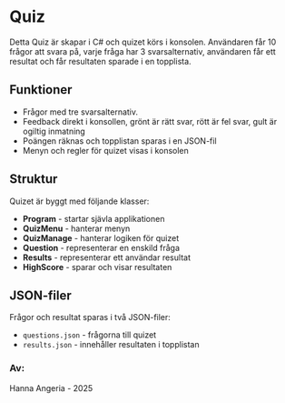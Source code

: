 ﻿# Quiz
Detta Quiz är skapar i C# och quizet körs i konsolen. Användaren får 10 frågor att svara på, varje fråga har 3 svarsalternativ, användaren får
ett resultat och får resultaten sparade i en topplista.

## Funktioner
 - Frågor med tre svarsalternativ.
 - Feedback direkt i konsollen, grönt är rätt svar, rött är fel svar, gult är ogiltig inmatning
 - Poängen räknas och topplistan sparas i en JSON-fil
 - Menyn och regler för quizet visas i konsolen
	

## Struktur
Quizet är byggt med följande klasser:
- **Program** - startar sjävla applikationen
- **QuizMenu** - hanterar menyn
- **QuizManage** - hanterar logiken för quizet
- **Question** - representerar en enskild fråga
- **Results** - representerar ett användar resultat
- **HighScore** - sparar och visar resultaten 

## JSON-filer
Frågor och resultat sparas i två JSON-filer:
- `questions.json` - frågorna till quizet
- `results.json` - innehåller resultaten i topplistan 

### Av:
Hanna Angeria - 2025 